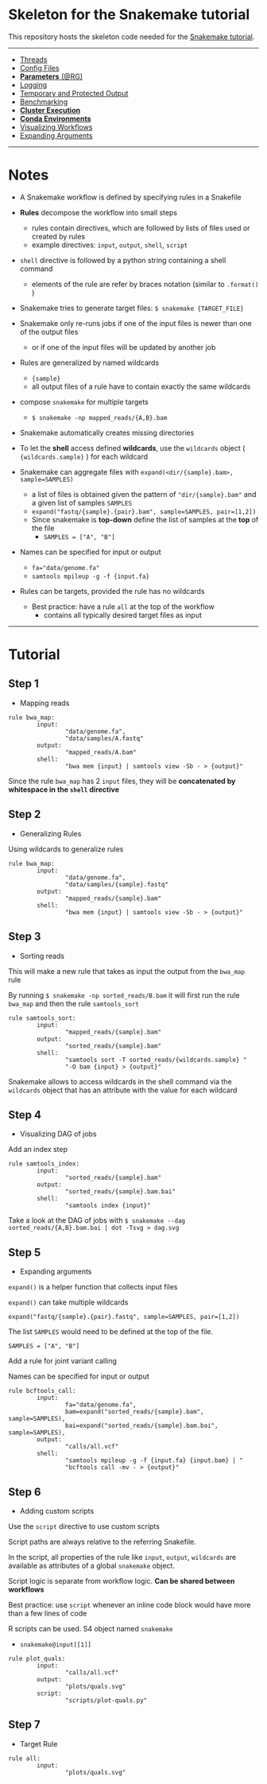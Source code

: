 # Skeleton for the Snakemake tutorial

This repository hosts the skeleton code needed for the [Snakemake tutorial](http://snakemake.readthedocs.io/en/latest/tutorial/welcome.html).

---

* [Threads](https://github.com/dantaki/snakemake_tutorial/blob/master/Advanced/README.md#threads)
* [Config Files](https://github.com/dantaki/snakemake_tutorial/blob/master/Advanced/README.md#config-files)
* [**Parameters** (@RG)](https://github.com/dantaki/snakemake_tutorial/blob/master/Advanced/README.md#rule-parameters)
* [Logging](https://github.com/dantaki/snakemake_tutorial/blob/master/Advanced/README.md#logging)
* [Temporary and Protected Output](https://github.com/dantaki/snakemake_tutorial/blob/master/Advanced/README.md#temporary-and-protected-files)
* [Benchmarking](https://github.com/dantaki/snakemake_tutorial/blob/master/Advanced/README.md#benchmarking)
* [**Cluster Execution**](https://github.com/dantaki/snakemake_tutorial/blob/master/Advanced/README.md#cluster-execution)
* [**Conda Environments**](https://github.com/dantaki/snakemake_tutorial/blob/master/Advanced/README.md#conda-environments)
* [Visualizing Workflows](https://github.com/dantaki/snakemake_tutorial#step-4)
* [Expanding Arguments](https://github.com/dantaki/snakemake_tutorial#step-5)

---


# Notes

* A Snakemake workflow is defined by specifying rules in a Snakefile
* **Rules** decompose the workflow into small steps
  * rules contain directives, which are followed by lists of files used or created by rules
  * example directives: `input`, `output`, `shell`, `script`

* `shell` directive is followed by a python string containing a shell command
  * elements of the rule are refer by braces notation (similar to `.format()` )

* Snakemake tries to generate target files: `$ snakemake {TARGET_FILE}`

* Snakemake only re-runs jobs if one of the input files is newer than one of the output files
  * or if one of the input files will be updated by another job

* Rules are generalized by named wildcards
  * `{sample}`
  * all output files of a rule have to contain exactly the same wildcards

* compose `snakemake` for multiple targets
  * `$ snakemake -np mapped_reads/{A,B}.bam`

* Snakemake automatically creates missing directories

* To let the **shell** access defined **wildcards**, use the `wildcards` object ( `{wildcards.sample}` )  for each wildcard

* Snakemake can aggregate files with `expand(<dir/{sample}.bam>, sample=SAMPLES)`
  * a list of files is obtained given the pattern of `"dir/{sample}.bam"` and a given list of samples `SAMPLES`
  * `expand("fastq/{sample}.{pair}.bam", sample=SAMPLES, pair=[1,2])`
  * Since snakemake is **top-down** define the list of samples at the **top** of the file
    * `SAMPLES = ["A", "B"]`

* Names can be specified for input or output
  * `fa="data/genome.fa"`
  * `samtools mpileup -g -f {input.fa}`

* Rules can be targets, provided the rule has no wildcards
  * Best practice: have a rule `all` at the top of the workflow
    * contains all typically desired target files as input

---

# Tutorial

## Step 1

* Mapping reads

```
rule bwa_map:
        input:
                "data/genome.fa",
                "data/samples/A.fastq"
        output:
                "mapped_reads/A.bam"
        shell:
                "bwa mem {input} | samtools view -Sb - > {output}"
```

Since the rule `bwa_map` has 2 `input` files, they will be **concatenated by whitespace in the `shell` directive** 

## Step 2

* Generalizing Rules

Using wildcards to generalize rules

```
rule bwa_map:
        input:
                "data/genome.fa",
                "data/samples/{sample}.fastq"
        output:
                "mapped_reads/{sample}.bam"
        shell:
                "bwa mem {input} | samtools view -Sb - > {output}"
```

## Step 3

* Sorting reads

This will make a new rule that takes as input the output from the `bwa_map` rule

By running `$ snakemake -np sorted_reads/B.bam` it will first run the rule `bwa_map` and then the rule `samtools_sort`

```
rule samtools_sort:
        input:
                "mapped_reads/{sample}.bam"
        output:
                "sorted_reads/{sample}.bam"
        shell:
                "samtools sort -T sorted_reads/{wildcards.sample} "
                "-O bam {input} > {output}"
```

Snakemake allows to access wildcards in the shell command via the `wildcards` object that has an attribute with the value for each wildcard

## Step 4

* Visualizing DAG of jobs

Add an index step

```
rule samtools_index:
        input:
                "sorted_reads/{sample}.bam"
        output:
                "sorted_reads/{sample}.bam.bai"
        shell:
                "samtools index {input}"
```

Take a look at the DAG of jobs with `$ snakemake --dag sorted_reads/{A,B}.bam.bai | dot -Tsvg > dag.svg`

## Step 5

* Expanding arguments

`expand()` is a helper function that collects input files

`expand()` can take multiple wildcards

```
expand("fastq/{sample}.{pair}.fastq", sample=SAMPLES, pair=[1,2])
```

The list `SAMPLES` would need to be defined at the top of the file.

```
SAMPLES = ["A", "B"]
```

Add a rule for joint variant calling

Names can be specified for input or output


```
rule bcftools_call:
        input:
                fa="data/genome.fa",
                bam=expand("sorted_reads/{sample}.bam", sample=SAMPLES),
                bai=expand("sorted_reads/{sample}.bam.bai", sample=SAMPLES),
        output:
                "calls/all.vcf"
        shell:
                "samtools mpileup -g -f {input.fa} {input.bam} | "
                "bcftools call -mv - > {output}"

```

## Step 6

* Adding custom scripts

Use the `script` directive to use custom scripts

Script paths are always relative to the referring Snakefile.

In the script, all properties of the rule like `input`, `output`, `wildcards` are available as attributes of a global `snakemake` object.

Script logic is separate from workflow logic. **Can be shared between workflows**

Best practice: use `script` whenever an inline code block would have more than a few lines of code

R scripts can be used. S4 object named `snakemake`
  * `snakemake@input[[1]]`


```
rule plot_quals:
        input:
                "calls/all.vcf"
        output:
                "plots/quals.svg"
        script:
                "scripts/plot-quals.py"
```

## Step 7

* Target Rule



```
rule all:
        input:
                "plots/quals.svg"
```
                                


